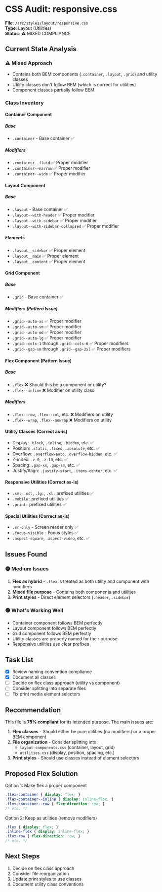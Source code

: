 # CSS Audit: responsive.css

**File**: `/src/styles/layout/responsive.css`  
**Type**: Layout (Utilities)  
**Status**: ⚠️ MIXED COMPLIANCE

## Current State Analysis

### ⚠️ Mixed Approach
- Contains both BEM components (`.container`, `.layout`, `.grid`) and utility classes
- Utility classes don't follow BEM (which is correct for utilities)
- Component classes partially follow BEM

### Class Inventory

#### Container Component
##### Base
- `.container` - Base container ✅

##### Modifiers
- `.container--fluid` ✅ Proper modifier
- `.container--narrow` ✅ Proper modifier
- `.container--wide` ✅ Proper modifier

#### Layout Component
##### Base
- `.layout` - Base container ✅
- `.layout--with-header` ✅ Proper modifier
- `.layout--with-sidebar` ✅ Proper modifier
- `.layout--with-sidebar-collapsed` ✅ Proper modifier

##### Elements
- `.layout__sidebar` ✅ Proper element
- `.layout__main` ✅ Proper element
- `.layout__content` ✅ Proper element

#### Grid Component
##### Base
- `.grid` - Base container ✅

##### Modifiers (Pattern Issue)
- `.grid--auto-xs` ✅ Proper modifier
- `.grid--auto-sm` ✅ Proper modifier
- `.grid--auto-md` ✅ Proper modifier
- `.grid--auto-lg` ✅ Proper modifier
- `.grid--cols-1` through `.grid--cols-6` ✅ Proper modifiers
- `.grid--gap-sm` through `.grid--gap-2xl` ✅ Proper modifiers

#### Flex Component (Pattern Issue)
##### Base
- `.flex` ❌ Should this be a component or utility?
- `.flex--inline` ❌ Modifier on utility class

##### Modifiers
- `.flex--row`, `.flex--col`, etc. ❌ Modifiers on utility
- `.flex--wrap`, `.flex--nowrap` ❌ Modifiers on utility

#### Utility Classes (Correct as-is)
- Display: `.block`, `.inline`, `.hidden`, etc. ✅
- Position: `.static`, `.fixed`, `.absolute`, etc. ✅
- Overflow: `.overflow-auto`, `.overflow-hidden`, etc. ✅
- Z-index: `.z-0`, `.z-10`, etc. ✅
- Spacing: `.gap-xs`, `.gap-sm`, etc. ✅
- Justify/Align: `.justify-start`, `.items-center`, etc. ✅

#### Responsive Utilities (Correct as-is)
- `.sm:`, `.md:`, `.lg:`, `.xl:` prefixed utilities ✅
- `.mobile:` prefixed utilities ✅
- `.print:` prefixed utilities ✅

#### Special Utilities (Correct as-is)
- `.sr-only` - Screen reader only ✅
- `.focus-visible` - Focus styles ✅
- `.aspect-square`, `.aspect-video`, etc. ✅

## Issues Found

### 🟡 Medium Issues
1. **Flex as hybrid** - `.flex` is treated as both utility and component with modifiers
2. **Mixed file purpose** - Contains both components and utilities
3. **Print styles** - Direct element selectors (`.header`, `.sidebar`)

### 🟢 What's Working Well
- Container component follows BEM perfectly
- Layout component follows BEM perfectly
- Grid component follows BEM perfectly
- Utility classes are properly named for their purpose
- Responsive utilities use clear prefixes

## Task List

- [x] Review naming convention compliance
- [x] Document all classes
- [ ] Decide on flex class approach (utility vs component)
- [ ] Consider splitting into separate files
- [ ] Fix print media element selectors

## Recommendation

This file is **75% compliant** for its intended purpose. The main issues are:

1. **Flex classes** - Should either be pure utilities (no modifiers) or a proper BEM component
2. **File organization** - Consider splitting into:
   - `layout-components.css` (container, layout, grid)
   - `utilities.css` (display, position, spacing, etc.)
3. **Print styles** - Should use classes instead of element selectors

## Proposed Flex Solution

Option 1: Make flex a proper component
```css
.flex-container { display: flex; }
.flex-container--inline { display: inline-flex; }
.flex-container--row { flex-direction: row; }
/* etc. */
```

Option 2: Keep as utilities (remove modifiers)
```css
.flex { display: flex; }
.inline-flex { display: inline-flex; }
.flex-row { flex-direction: row; }
/* etc. */
```

## Next Steps

1. Decide on flex class approach
2. Consider file reorganization
3. Update print styles to use classes
4. Document utility class conventions